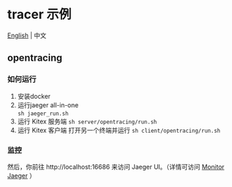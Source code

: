 # tracer 示例
[English](./README.md) | 中文
## opentracing
### 如何运行
1. 安装docker
2. 运行jaeger all-in-one  
`sh jaeger_run.sh`
3. 运行 Kitex 服务端
`sh server/opentracing/run.sh`
4. 运行 Kitex 客户端
打开另一个终端并运行 `sh client/opentracing/run.sh`
### 监控
然后，你前往 http://localhost:16686 来访问 Jaeger UI。（详情可访问 [Monitor Jaeger](https://www.jaegertracing.io/docs/1.24/monitoring/) ）